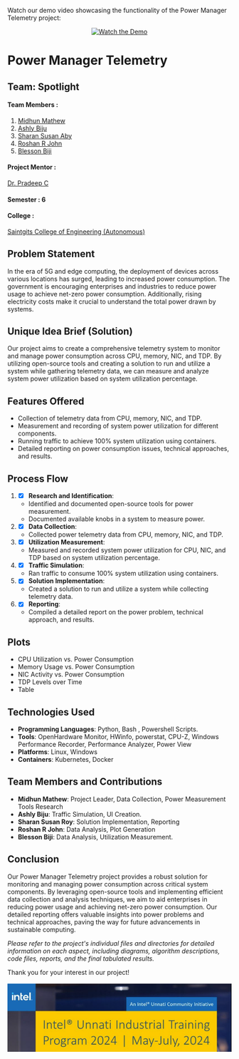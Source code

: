 Watch our demo video showcasing the functionality of the Power Manager Telemetry project:

<div align="center">

[![Watch the Demo](https://img.youtube.com/vi/8MjWtnULjgg/0.jpg)](https://youtu.be/8MjWtnULjgg)

</div>

# Power Manager Telemetry
## Team: Spotlight
#### Team Members :
1. [Midhun Mathew](https://github.com/memidhun)
2. [Ashly Biju](https://github.com/ashlybiju5207)
3. [Sharan Susan Aby](https://github.com/sharansuzn)
4. [Roshan R John](https://github.com/roshanrjohn369)
5. [Blesson Biji](https://github.com/Blesson56B)

#### Project Mentor :
 [Dr. Pradeep C](mailto:pradeep.c@saintgits.org)
 #### Semester : 6
 #### College :
 [Saintgits College of Engineering (Autonomous)](https://saintgits.org/saintgits-college-of-engineering/)
## Problem Statement
In the era of 5G and edge computing, the deployment of devices across various locations has surged, leading to increased power consumption. The government is encouraging enterprises and industries to reduce power usage to achieve net-zero power consumption. Additionally, rising electricity costs make it crucial to understand the total power drawn by systems.

## Unique Idea Brief (Solution)
Our project aims to create a comprehensive telemetry system to monitor and manage power consumption across CPU, memory, NIC, and TDP. By utilizing open-source tools and creating a solution to run and utilize a system while gathering telemetry data, we can measure and analyze system power utilization based on system utilization percentage.

## Features Offered
- Collection of telemetry data from CPU, memory, NIC, and TDP.
- Measurement and recording of system power utilization for different components.
- Running traffic to achieve 100% system utilization using containers.
- Detailed reporting on power consumption issues, technical approaches, and results.

## Process Flow
1. * [x] **Research and Identification**: 
   - Identified and documented open-source tools for power measurement.
   - Documented available knobs in a system to measure power.

2. * [x] **Data Collection**:
   - Collected power telemetry data from CPU, memory, NIC, and TDP.
   
3. * [x] **Utilization Measurement**:
   - Measured and recorded system power utilization for CPU, NIC, and TDP based on system utilization percentage.
   
4. * [x] **Traffic Simulation**:
   - Ran traffic to consume 100% system utilization using containers.
   
5. * [x] **Solution Implementation**:
   - Created a solution to run and utilize a system while collecting telemetry data.
   
6. * [x] **Reporting**:
   - Compiled a detailed report on the power problem, technical approach, and results.

## Plots

- CPU Utilization vs. Power Consumption
- Memory Usage vs. Power Consumption
- NIC Activity vs. Power Consumption
- TDP Levels over Time
- Table

## Technologies Used
- **Programming Languages**: Python, Bash , Powershell Scripts.
- **Tools**: OpenHardware Monitor, HWinfo, powerstat, CPU-Z, Windows Performance Recorder, Performance Analyzer, Power View
- **Platforms**: Linux, Windows
- **Containers**: Kubernetes, Docker

## Team Members and Contributions
- **Midhun Mathew**: Project Leader, Data Collection, Power Measurement Tools Research
- **Ashly Biju**: Traffic Simulation, UI Creation.
- **Sharan Susan Roy**: Solution Implementation, Reporting
- **Roshan R John**: Data Analysis, Plot Generation
- **Blesson Biji**: Data Analysis,  Utilization Measurement.

## Conclusion
Our Power Manager Telemetry project provides a robust solution for monitoring and managing power consumption across critical system components. By leveraging open-source tools and implementing efficient data collection and analysis techniques, we aim to aid enterprises in reducing power usage and achieving net-zero power consumption. Our detailed reporting offers valuable insights into power problems and technical approaches, paving the way for future advancements in sustainable computing.

*Please refer to the project's individual files and directories for detailed information on each aspect, including diagrams, algorithm descriptions, code files, reports, and the final tabulated results.*

Thank you for your interest in our project!
<br>
<br>
![Unnati Banner](intelbanner.png)
